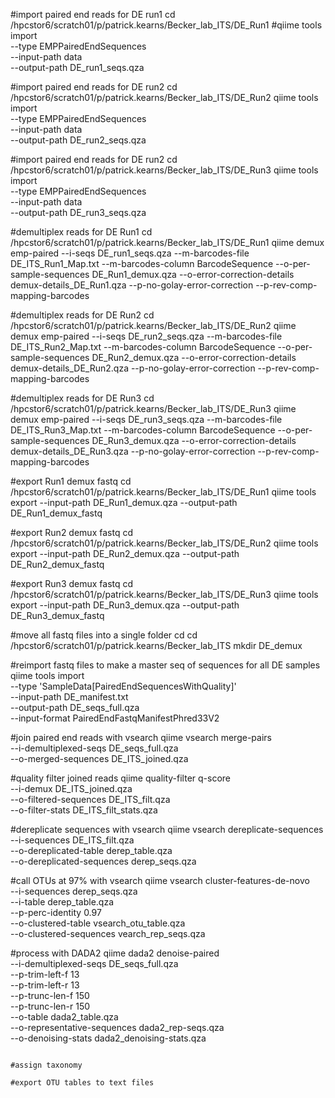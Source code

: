 #import paired end reads for DE run1
cd /hpcstor6/scratch01/p/patrick.kearns/Becker_lab_ITS/DE_Run1
#qiime tools import \
--type EMPPairedEndSequences \
  --input-path data \
 --output-path DE_run1_seqs.qza
  
#import paired end reads for DE run2
cd /hpcstor6/scratch01/p/patrick.kearns/Becker_lab_ITS/DE_Run2
qiime tools import \
  --type EMPPairedEndSequences \
  --input-path data \
  --output-path DE_run2_seqs.qza
  
#import paired end reads for DE run2
cd /hpcstor6/scratch01/p/patrick.kearns/Becker_lab_ITS/DE_Run3
qiime tools import \
  --type EMPPairedEndSequences \
  --input-path data \
  --output-path DE_run3_seqs.qza
  
#demultiplex reads for DE Run1
cd /hpcstor6/scratch01/p/patrick.kearns/Becker_lab_ITS/DE_Run1
qiime demux emp-paired  --i-seqs DE_run1_seqs.qza  --m-barcodes-file DE_ITS_Run1_Map.txt  --m-barcodes-column BarcodeSequence --o-per-sample-sequences DE_Run1_demux.qza   --o-error-correction-details demux-details_DE_Run1.qza   --p-no-golay-error-correction   --p-rev-comp-mapping-barcodes

#demultiplex reads for DE Run2
cd /hpcstor6/scratch01/p/patrick.kearns/Becker_lab_ITS/DE_Run2
qiime demux emp-paired  --i-seqs DE_run2_seqs.qza  --m-barcodes-file DE_ITS_Run2_Map.txt  --m-barcodes-column BarcodeSequence   --o-per-sample-sequences DE_Run2_demux.qza   --o-error-correction-details demux-details_DE_Run2.qza   --p-no-golay-error-correction   --p-rev-comp-mapping-barcodes

#demultiplex reads for DE Run3
cd /hpcstor6/scratch01/p/patrick.kearns/Becker_lab_ITS/DE_Run3
qiime demux emp-paired  --i-seqs DE_run3_seqs.qza  --m-barcodes-file DE_ITS_Run3_Map.txt  --m-barcodes-column BarcodeSequence   --o-per-sample-sequences DE_Run3_demux.qza   --o-error-correction-details demux-details_DE_Run3.qza   --p-no-golay-error-correction   --p-rev-comp-mapping-barcodes 
  
#export Run1 demux fastq 
cd /hpcstor6/scratch01/p/patrick.kearns/Becker_lab_ITS/DE_Run1
qiime tools export --input-path DE_Run1_demux.qza --output-path DE_Run1_demux_fastq
 
#export Run2 demux fastq 
cd /hpcstor6/scratch01/p/patrick.kearns/Becker_lab_ITS/DE_Run2
qiime tools export --input-path DE_Run2_demux.qza --output-path DE_Run2_demux_fastq
 
#export Run3 demux fastq 
cd /hpcstor6/scratch01/p/patrick.kearns/Becker_lab_ITS/DE_Run3
qiime tools export --input-path DE_Run3_demux.qza --output-path DE_Run3_demux_fastq
  
#move all fastq files into a single folder
cd cd /hpcstor6/scratch01/p/patrick.kearns/Becker_lab_ITS
mkdir DE_demux

#reimport fastq files to make a master seq of sequences for all DE samples
qiime tools import \
 --type 'SampleData[PairedEndSequencesWithQuality]' \
  --input-path DE_manifest.txt \
  --output-path DE_seqs_full.qza \
  --input-format PairedEndFastqManifestPhred33V2

#join paired end reads with vsearch
qiime vsearch merge-pairs \
  --i-demultiplexed-seqs DE_seqs_full.qza \
  --o-merged-sequences DE_ITS_joined.qza 
 
#quality filter joined reads
qiime quality-filter q-score \
--i-demux  DE_ITS_joined.qza \
--o-filtered-sequences  DE_ITS_filt.qza \
--o-filter-stats  DE_ITS_filt_stats.qza 

#dereplicate sequences with vsearch
qiime vsearch dereplicate-sequences \
--i-sequences DE_ITS_filt.qza \
--o-dereplicated-table derep_table.qza \
--o-dereplicated-sequences derep_seqs.qza

#call OTUs at 97% with vsearch
 qiime vsearch cluster-features-de-novo \
  --i-sequences derep_seqs.qza \
  --i-table derep_table.qza \
  --p-perc-identity 0.97 \
  --o-clustered-table vsearch_otu_table.qza \
  --o-clustered-sequences vearch_rep_seqs.qza

#process with DADA2
qiime dada2 denoise-paired \
 --i-demultiplexed-seqs DE_seqs_full.qza \
  --p-trim-left-f 13 \
  --p-trim-left-r 13 \
  --p-trunc-len-f 150 \
  --p-trunc-len-r 150 \
  --o-table dada2_table.qza \
 --o-representative-sequences dada2_rep-seqs.qza \
 --o-denoising-stats dada2_denoising-stats.qza
```

#assign taxonomy

#export OTU tables to text files
  